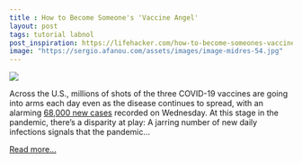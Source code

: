 ```yaml
---
title : How to Become Someone's 'Vaccine Angel'
layout: post
tags: tutorial labnol
post_inspiration: https://lifehacker.com/how-to-become-someones-vaccine-angel-1846598600
image: "https://sergio.afanou.com/assets/images/image-midres-54.jpg"
---
```


<img src="https://i.kinja-img.com/gawker-media/image/upload/s--f7ycTh96--/c_fit,fl_progressive,q_80,w_636/kgkfcsqalxtlvjbl2m8p.jpg" /><p>Across the U.S., millions of shots of the three COVID-19 vaccines are going into arms each day even as the disease continues to spread, with an alarming <a href="https://www.nytimes.com/interactive/2020/us/coronavirus-us-cases.html" target="_blank" rel="noopener noreferrer">68,000 new cases</a> recorded on Wednesday. At this stage in the pandemic, there’s a disparity at play: A jarring number of new daily infections signals that the pandemic…</p><p><a href="https://lifehacker.com/how-to-become-someones-vaccine-angel-1846598600">Read more...</a></p>
